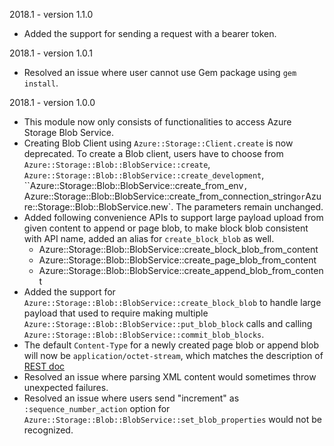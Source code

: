 2018.1 - version 1.1.0
* Added the support for sending a request with a bearer token.

2018.1 - version 1.0.1
* Resolved an issue where user cannot use Gem package using `gem install`.

2018.1 - version 1.0.0

* This module now only consists of functionalities to access Azure Storage Blob Service.
* Creating Blob Client using `Azure::Storage::Client.create` is now deprecated. To create a Blob client, users have to choose from `Azure::Storage::Blob::BlobService::create`, `Azure::Storage::Blob::BlobService::create_development`, ``Azure::Storage::Blob::BlobService::create_from_env`, `Azure::Storage::Blob::BlobService::create_from_connection_string` or `Azure::Storage::Blob::BlobService.new`. The parameters remain unchanged.
* Added following convenience APIs to support large payload upload from given content to append or page blob, to make block blob consistent with API name, added an alias for `create_block_blob` as well.
  - Azure::Storage::Blob::BlobService::create_block_blob_from_content
  - Azure::Storage::Blob::BlobService::create_page_blob_from_content
  - Azure::Storage::Blob::BlobService::create_append_blob_from_content
* Added the support for `Azure::Storage::Blob::BlobService::create_block_blob` to handle large payload that used to require making multiple `Azure::Storage::Blob::BlobService::put_blob_block` calls and calling `Azure::Storage::Blob::BlobService::commit_blob_blocks`.
* The default `Content-Type` for a newly created page blob or append blob will now be `application/octet-stream`, which matches the description of [REST doc](https://docs.microsoft.com/en-us/rest/api/storageservices/put-blob)
* Resolved an issue where parsing XML content would sometimes throw unexpected failures.
* Resolved an issue where users send "increment" as `:sequence_number_action` option for `Azure::Storage::Blob::BlobService::set_blob_properties` would not be recognized.
